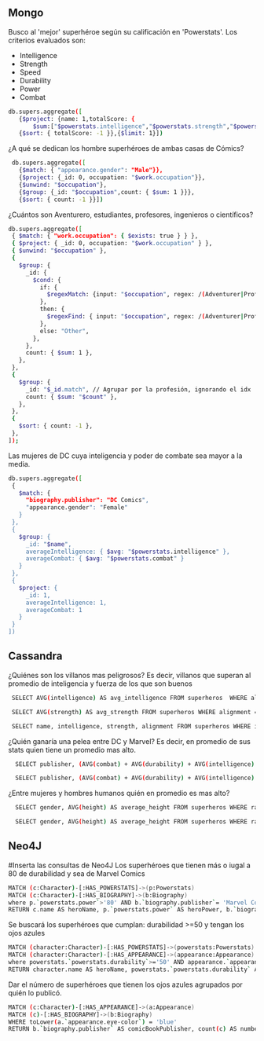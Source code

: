 ## Mongo

Busco al 'mejor'  superhéroe según su calificación en 'Powerstats'. Los criterios evaluados son:
- Intelligence
- Strength
- Speed
- Durability
- Power
- Combat
 ```bash
db.supers.aggregate([
    {$project: {name: 1,totalScore: {
        $sum:["$powerstats.intelligence","$powerstats.strength","$powerstats.speed","$powerstats.durability","$powerstats.power", "$powerstats.combat"] }}}, 
    {$sort: { totalScore: -1 }},{$limit: 1}])
  ```
¿A qué se dedican los hombre superhéroes de ambas casas de Cómics?

 ```bash
  db.supers.aggregate([
    {$match: { "appearance.gender": "Male"}},
    {$project: {_id: 0, occupation: "$work.occupation"}},
    {$unwind: "$occupation"},
    {$group: {_id: "$occupation",count: { $sum: 1 }}},
    {$sort: { count: -1 }}])
  ```
¿Cuántos son Aventurero, estudiantes, profesores, ingenieros o científicos?

 ```bash
db.supers.aggregate([
  { $match: { "work.occupation": { $exists: true } } },
  { $project: { _id: 0, occupation: "$work.occupation" } },
  { $unwind: "$occupation" },
  {
    $group: {
      _id: {
        $cond: {
          if: {
            $regexMatch: {input: "$occupation", regex: /(Adventurer|Professor|Engineer|Student|Scientist)/i, },
          },
          then: {
            $regexFind: { input: "$occupation", regex: /(Adventurer|Professor|Engineer|Student|Scientist)/i, },
          },
          else: "Other",
        },
      },
      count: { $sum: 1 },
    },
  },
  {
    $group: {
      _id: "$_id.match", // Agrupar por la profesión, ignorando el idx
      count: { $sum: "$count" },
    },
  },
  {
    $sort: { count: -1 },
  },
]);
  ```
Las mujeres de DC cuya inteligencia y poder de combate sea mayor a la media.
 ```bash
db.supers.aggregate([
  {
    $match: {
      "biography.publisher": "DC Comics",
      "appearance.gender": "Female"
    }
  },
  {
    $group: {
      _id: "$name",
      averageIntelligence: { $avg: "$powerstats.intelligence" },
      averageCombat: { $avg: "$powerstats.combat" }
    }
  },
  {
    $project: {
      _id: 1,
      averageIntelligence: 1,
      averageCombat: 1
    }
  }
])
  ```

## Cassandra

¿Quiénes son los villanos mas peligrosos? Es decir, villanos que superan al promedio de inteligencia y fuerza de los que son buenos
 ```bash
  SELECT AVG(intelligence) AS avg_intelligence FROM superheros  WHERE alignment ='Good' ALLOW FILTERING;

  SELECT AVG(strength) AS avg_strength FROM superheros WHERE alignment ='Good' ALLOW FILTERING;

  SELECT name, intelligence, strength, alignment FROM superheros WHERE intelligence > 29 AND strength > 44 AND alignment = 'Bad' ALLOW FILTERING;
  ```
¿Quién ganaría una pelea entre DC y Marvel? Es decir, en promedio de sus stats quien tiene un promedio mas alto.
```bash
  SELECT publisher, (AVG(combat) + AVG(durability) + AVG(intelligence) + AVG(power) + AVG(speed) + AVG(strength)) / 6 AS avg_values FROM superheros WHERE publisher =  'Marvel comics' ALLOW FILTERING;

  SELECT publisher, (AVG(combat) + AVG(durability) + AVG(intelligence) + AVG(power) + AVG(speed) + AVG(strength)) / 6 AS avg_values FROM superheros WHERE publisher = 'Dc comics' ALLOW FILTERING;
  ```
¿Entre mujeres y hombres humanos quién en promedio es mas alto?
```bash
  SELECT gender, AVG(height) AS average_height FROM superheros WHERE race = 'Human' AND gender = 'Female' ALLOW FILTERING;

  SELECT gender, AVG(height) AS average_height FROM superheros WHERE race = 'Human' AND gender = 'Male' ALLOW FILTERING;
  ```

## Neo4J

#Inserta las consultas de Neo4J
Los superhéroes que tienen más o iugal a 80 de durabilidad y sea de Marvel Comics
```bash
MATCH (c:Character)-[:HAS_POWERSTATS]->(p:Powerstats)
MATCH (c:Character)-[:HAS_BIOGRAPHY]->(b:Biography)
where p.`powerstats.power`>'80' AND b.`biography.publisher`= 'Marvel Comics'
RETURN c.name AS heroName, p.`powerstats.power` AS heroPower, b.`biography.publisher` AS Publisher
```
Se buscará los superhéroes que cumplan: durabilidad >=50 y tengan los ojos azules
```bash
MATCH (character:Character)-[:HAS_POWERSTATS]->(powerstats:Powerstats)
MATCH (character:Character)-[:HAS_APPEARANCE]->(appearance:Appearance)
where powerstats.`powerstats.durability`>='50' AND appearance.`appearance.eye-color`='Blue'
RETURN character.name AS heroName, powerstats.`powerstats.durability` AS heroDurability, appearance.`appearance.eye-color` as heroEyeColor
```
Dar el número de superhéroes que tienen los ojos azules agrupados por quién lo publicó.
```bash
MATCH (c:Character)-[:HAS_APPEARANCE]->(a:Appearance)
MATCH (c)-[:HAS_BIOGRAPHY]->(b:Biography)
WHERE toLower(a.`appearance.eye-color`) = 'blue'
RETURN b.`biography.publisher` AS comicBookPublisher, count(c) AS numberOfBlueEyedHeroes

